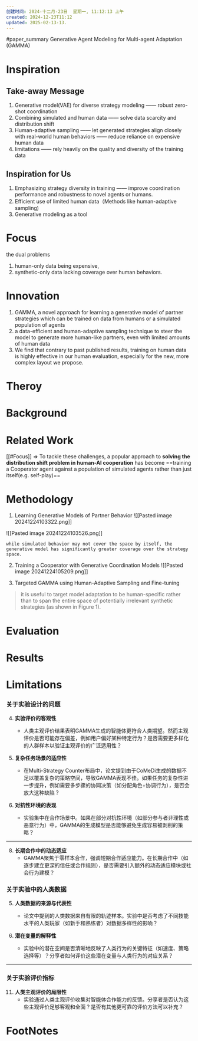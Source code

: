 ```yaml
---
创建时间: 2024-十二月-23日  星期一, 11:12:13 上午
created: 2024-12-23T11:12
updated: 2025-02-13-13.
---
```

#paper_summary 
Generative Agent Modeling for Multi-agent Adaptation (GAMMA)
# Inspiration

## Take-away Message

1. Generative model(VAE) for diverse strategy modeling —— robust  zero-shot coordination
2. Combining simulated and human data —— solve data scarcity and distribution shift
3. Human-adaptive sampling —— let generated strategies align closely with real-world human behaviors ——  reduce reliance on expensive human data
4. limitations —— rely heavily on the quality and diversity of the training data



## Inspiration for Us

1. Emphasizing strategy diversity in training —— improve coordination performance and robustness to novel agents or humans.
2. Efficient use of limited human data（Methods like human-adaptive sampling)
3. Generative modeling as a tool


# Focus
the dual problems 
1) human-only data being expensive, 
2) synthetic-only data lacking coverage over human behaviors.


# Innovation
1. GAMMA, a novel approach for learning a generative model of partner strategies which can be trained on data from humans or a simulated population of agents
2. a data-efficient and human-adaptive sampling technique to steer the model to generate more human-like partners, even with limited amounts of human data
3. We find that contrary to past published results, training on human data is highly effective in our human evaluation, especially for the new, more complex layout we propose.


# Theroy



# Background



# Related Work
[[#Focus]] $\Longrightarrow$ To tackle these challenges, a popular approach to **solving the distribution shift problem in human-AI cooperation** has become ==training a Cooperator agent against a population of simulated agents rather than just itself(e.g. self-play)==





# Methodology

1. Learning Generative Models of Partner Behavior
![[Pasted image 20241224103322.png]]

![[Pasted image 20241224103526.png]]

```ad-success
while simulated behavior may not cover the space by itself, the generative model has significantly greater coverage over the strategy space.

```

2.  Training a Cooperator with Generative Coordination Models
![[Pasted image 20241224105209.png]]

3. Targeted GAMMA using Human-Adaptive Sampling and Fine-tuning
>it is useful to target model adaptation to be human-specific rather than to span the entire space of potentially irrelevant synthetic strategies (as shown in Figure 1).


# Evaluation



# Results



# Limitations

### **关于实验设计的问题**
4. **实验评价的客观性**  
   - 人类主观评价结果表明GAMMA生成的智能体更符合人类期望。然而主观评价是否可能存在偏差，例如用户偏好某种特定行为？是否需要更多样化的人群样本以验证主观评价的广泛适用性？

5. **复杂任务场景的适应性**  
   - 在Multi-Strategy Counter布局中，论文提到由于CoMeDi生成的数据不足以覆盖复杂的策略空间，导致GAMMA表现不佳。如果任务的复杂性进一步提升，例如需要多步骤的协同决策（如分配角色+协调行为），是否会放大这种缺陷？

6. **对抗性环境的表现**  
   - 实验集中在合作场景中。如果在部分对抗性环境（如部分参与者非理性或恶意行为）中，GAMMA的生成模型是否能够避免生成容易被剥削的策略？

---

8. **长期合作中的动态适应**  
   - GAMMA聚焦于零样本合作，强调短期合作适应能力。在长期合作中（如逐步建立更深的信任或合作规则），是否需要引入额外的动态适应模块或社会行为建模？

### **关于实验中的人类数据**
5. **人类数据的来源与代表性**  
   - 论文中提到的人类数据来自有限的轨迹样本。实验中是否考虑了不同技能水平的人类玩家（如新手和熟练者）对数据多样性的影响？

7. **潜在变量的解释性**  
   - 实验中的潜在空间是否清晰地反映了人类行为的关键特征（如速度、策略选择等）？分享者如何评价这些潜在变量与人类行为的对应关系？

---

### **关于实验评价指标**
11. **人类主观评价的局限性**  
    - 实验通过人类主观评价收集对智能体合作能力的反馈。分享者是否认为这些主观评价足够客观和全面？是否有其他更可靠的评价方法可以补充？

# FootNotes
